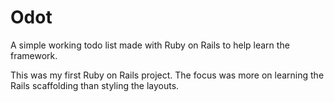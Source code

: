 # Odot
A simple working todo list made with Ruby on Rails to help learn the framework.

This was my first Ruby on Rails project. The focus was more on learning the Rails scaffolding than styling the layouts.
